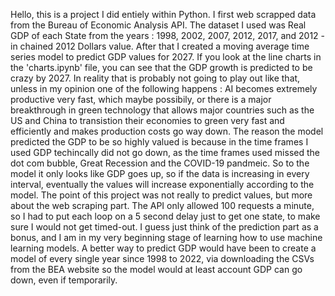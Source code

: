 Hello, this is a project I did entiely within Python. I first web scrapped data from the Bureau of Economic Analysis API. The dataset I used was Real GDP of each State from the years : 1998, 2002, 2007, 2012, 2017, and 2012 - in chained 2012 Dollars value. After that I created a moving average time series model to predict GDP values for 2027. If you look at the line 
charts in the 'charts.ipynb' file, you can see that the GDP growth is predicted to be crazy by 2027. In reality that is probably not going to play out like that, unless in my opinion one of the following happens : AI becomes extremely productive very fast, which maybe possibily, or there is a major breakthrough in green technology that allows major countries such
as the US and China to transistion their economies to green very fast and efficiently and makes production costs go way down. The reason the model predicted the GDP to be so highly valued is because in the time frames I used GDP techincally did not go down, as the time frames used missed the dot com bubble, Great Recession and the COVID-19 pandmeic. So to the 
model it only looks like GDP goes up, so if the data is increasing in every interval, eventually the values will increase exponentially according to the model. The point of this project was not really to predict values, but more about the web scraping part. The API only allowed 100 requests a minute, so I had to put each loop on a 5 second delay just to get one state, to make sure I would not get timed-out. I guess just think of the prediction part as a bonus, and I am in my very beginning stage of learning how to use machine learning models. A better way to predict GDP would have been to create a model of every single year since 1998 to 2022, via downloading the CSVs from the BEA website so the model would at least account
GDP can go down, even if temporarily.
